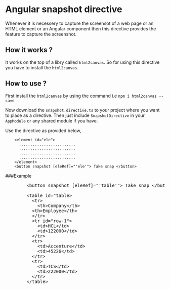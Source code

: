 # Angular snapshot directive

Whenever it is necessery to capture the screensot of a web page or an HTML element or an Angular component then this directive provides the feature to capture the screenshot.

## How it works ?

It works on the top of a libry called `html2canvas`. So for using this directive you have to install the `html2canvas`.

## How to use ?

First install the `html2canvas` by using the command i.e `npm i html2canvas --save`

Now download the `snapshot.directive.ts` to your project where you want to place as a directive. Then just include `SnapshotDirective` in your `AppModule` or any shared module if you have.

Use the directive as provided below,

        <element id="ele">
          .........................
          .........................
          .........................
          .........................
        </element>
        <button snapshot [eleRef]="'ele'"> Take snap </button>
        
###Example

<pre>
        &lt;button snapshot [eleRef]="'table'"&gt; Take snap &lt;/button&gt; <br />
        &lt;table id="table&gt;
          &lt;tr&gt;
            &lt;th>Company&lt;/th&gt;
          &lt;th&gt;Employee&lt;/th&gt;
          &lt;/tr&gt;
          &lt;tr id="row-1"&gt;
            &lt;td&gt;HCL&lt;/td&gt;
            &lt;td&gt;122000&lt;/td&gt;
          &lt;/tr&gt;
          &lt;tr&gt;
            &lt;td&gt;Accenture&lt;/td&gt;
            &lt;td&gt;45226&lt;/td&gt;
          &lt;/tr&gt;
          &lt;tr&gt;
            &lt;td&gt;TCS&lt;/td&gt;
            &lt;td&gt;222000&lt;/td&gt;
          &lt;/tr&gt;
        &lt;/table&gt;
 </pre>
